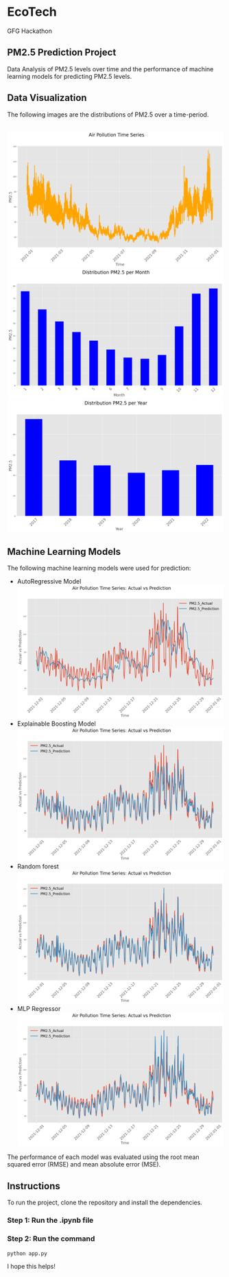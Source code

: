 # EcoTech
GFG Hackathon

## PM2.5 Prediction Project
Data Analysis of PM2.5 levels over time and the performance of machine learning models for predicting PM2.5 levels.

## Data Visualization

The following images are the distributions of PM2.5 over a time-period.
<br>
<br>

![PM2.5 levels over a prolonged time-period](https://github.com/sayan112207/EcoTech/blob/main/Images/Air%20Pollution/PM%20time%20Series.png?raw=true)
<br>
![PM2.5 levels vs Month](https://github.com/sayan112207/EcoTech/blob/main/Images/Air%20Pollution/PM%20vs%20month%20bar.png?raw=true)
<br>
![PM2.5 levels vs Year](https://github.com/sayan112207/EcoTech/blob/main/Images/Air%20Pollution/PM%20vs%20year%20bar.png?raw=true)

## Machine Learning Models

The following machine learning models were used for prediction:

* AutoRegressive Model
  ![Auto Regressive Model](https://github.com/sayan112207/EcoTech/blob/main/Images/Air%20Pollution/AutoRegressive%20Model.png?raw=true)
* Explainable Boosting Model
  ![Explainable Boosting Model](https://github.com/sayan112207/EcoTech/blob/main/Images/Air%20Pollution/Explainable%20Boosting%20Model.png?raw=true)
* Random forest
  ![Random Forest](https://github.com/sayan112207/EcoTech/blob/main/Images/Air%20Pollution/RandomForestRegressor%20Model.png?raw=true)
* MLP Regressor
  ![MLP Regressor](https://github.com/sayan112207/EcoTech/blob/main/Images/Air%20Pollution/NN%20MLPRegressor%20Model.png?raw=true)

The performance of each model was evaluated using the root mean squared error (RMSE) and mean absolute error (MSE).

## Instructions

To run the project, clone the repository and install the dependencies.

### Step 1: Run the .ipynb file
### Step 2: Run the command 
```
python app.py
```


I hope this helps!
